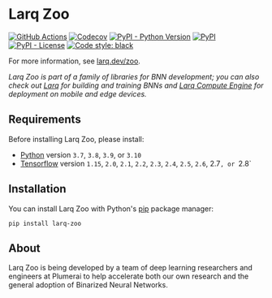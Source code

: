 # Larq Zoo

[![GitHub Actions](https://github.com/larq/zoo/workflows/Unittest/badge.svg)](https://github.com/larq/zoo/actions?workflow=Unittest) [![Codecov](https://img.shields.io/codecov/c/github/larq/zoo)](https://codecov.io/github/larq/zoo?branch=main) [![PyPI - Python Version](https://img.shields.io/pypi/pyversions/larq-zoo.svg)](https://pypi.org/project/larq-zoo/) [![PyPI](https://img.shields.io/pypi/v/larq-zoo.svg)](https://pypi.org/project/larq-zoo/) [![PyPI - License](https://img.shields.io/pypi/l/larq-zoo.svg)](https://github.com/plumerai/larq-zoo/blob/main/LICENSE) [![Code style: black](https://img.shields.io/badge/code%20style-black-000000.svg)](https://github.com/ambv/black)

For more information, see [larq.dev/zoo](https://docs.larq.dev/zoo/).

*Larq Zoo is part of a family of libraries for BNN development; you can also check out [Larq](https://github.com/larq/larq) for building and training BNNs and [Larq Compute Engine](https://github.com/larq/compute-engine) for deployment on mobile and edge devices.*

## Requirements

Before installing Larq Zoo, please install:

- [Python](https://python.org) version `3.7`, `3.8`, `3.9`, or `3.10`
- [Tensorflow](https://www.tensorflow.org/install) version `1.15`, `2.0`, `2.1`, `2.2`, `2.3`, `2.4`, `2.5`, `2.6`, 2.7`, or `2.8`

## Installation

You can install Larq Zoo with Python's [pip](https://pip.pypa.io/en/stable/) package manager:

```shell
pip install larq-zoo
```

## About

Larq Zoo is being developed by a team of deep learning researchers and engineers at Plumerai to help accelerate both our own research and the general adoption of Binarized Neural Networks.
